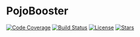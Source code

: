 # PojoBooster

[![Code Coverage](http://codecov.io/github/rekire/PojoBooster/coverage.svg?branch=master)](http://codecov.io/github/rekire/PojoBooster?branch=master)
[![Build Status](https://travis-ci.org/rekire/PojoBooster.svg?branch=master)](https://travis-ci.org/rekire/PojoBooster)
[![License](https://img.shields.io/badge/license-RKSPL-brightgreen.svg?style=flat)](http://www.rekisoft.eu/licenses/rkspl.html)
[![Stars](https://img.shields.io/github/stars/rekire/PojoBooster.svg?style=social&label=Star&maxAge=3600)](https://github.com/rekire/PojoBooster)